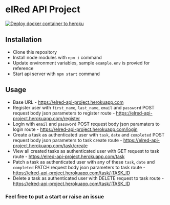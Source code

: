 # elRed API Project
[![Deploy docker container to heroku](https://github.com/ShanuDey/elred-api-project/actions/workflows/heroku-docker-deploy.yml/badge.svg)](https://github.com/ShanuDey/elred-api-project/actions/workflows/heroku-docker-deploy.yml)

## Installation

 - Clone this repository
 - Install node modules with `npm i` command
 - Update environment variables, sample `example.env` is provied for reference
 - Start api server with `npm start` command

## Usage

 - Base URL - https://elred-api-project.herokuapp.com
 - Register user with `first_name`, `last_name`, `email` and `password` POST request body json parameters to register route - https://elred-api-project.herokuapp.com/register
 - Login with `email` and `password` POST request body json paramaters to login route - https://elred-api-project.herokuapp.com/login
 - Create a task as authenticated user with `task`, `date` and `completed` POST request body json parameters to task create route - https://elred-api-project.herokuapp.com/task/create
 - View all created tasks as authenticated user with GET request to task route - https://elred-api-project.herokuapp.com/task
 - Patch a task as authenticated user with any of these `task`, `date` and `completed` PATCH request body json parameters to task route - https://elred-api-project.herokuapp.com/task/:TASK_ID
 -  Delete a task as authenticated user with DELETE request to task route - https://elred-api-project.herokuapp.com/task/:TASK_ID

### Feel free to put a start or raise an issue
